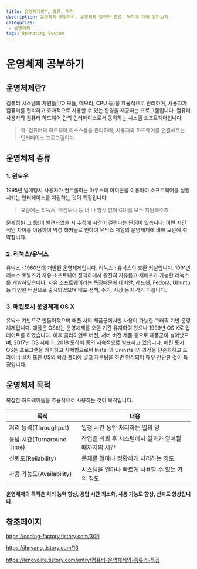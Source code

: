 ```yaml
---
title: 운영체제란?, 종류, 목적
description: 운영체제 공부하기. 운영체제 정의와 종류, 목적에 대해 알아보자.
categories:
 - 운영체제
tags: Operating-System
---
```


# 운영체제 공부하기

## 운영체제란?
컴퓨터 시스템의 자원들(I/O 모듈, 메모리, CPU 등)을 효율적으로 관리하며, 사용자가 컴퓨터를 편리하고 효과적으로 사용할 수 있는 환경을 제공하는 프로그램입니다. 컴퓨터 사용자와 컴퓨터 하드웨어 간의 인터페이스로서 동작하는 시스템 소프트웨어입니다.

>즉, 컴퓨터의 하드웨어 리소스들을 관리하며, 사용자와 하드웨어를 연결해주는 인터페이스 프로그램이다.

## 운영체제 종류
### 1. 윈도우
1995년 발매당시 사용자가 컨트롤하는 마우스의 아이콘을 이용하여 소프트웨어를 실행시키는 인터페이스를 지원하는 것이 특징입니다.
> 요즘에는 리눅스, 맥킨토시 등 너 나 할것 없이 GUI를 모두 지원해주죠.

 문제점(버그 등)이 발견되었을 시 수정에 시간이 걸린다는 단점이 있습니다.
 이런 시간적인 차이를 이용하여 악성 해커들로 인하여 유닉스 계열의 운영체제에 비해 보안에 취약합니다.

### 2. 리눅스/유닉스
유닉스 : 1960년대 개발된 운영체제입니다.
리눅스 : 유닉스의 호환 커널입니다. 1991년 리누스 토발즈가 자유 소프트웨어 정책하에서 완전히 자유롭고 재배포가 가능한 리눅스를 개발하였습니다. 자유 소프트웨어라는 특징때문에 데비안, 레드헷, Fedora, Ubuntu 등 다양한 버전으로 출시되었으며 배포 정책, 주기, 사상 등이 각기 다릅니다.

### 3. 매킨토시 운영체제 OS X
유닉스 기반으로 만들어졌으며 애플 사의 제품군에서만 사용이 가능한 그래픽 기반 운영체제입니다. 애플은 OS라는 운영체제를 오랜 기간 유지하여 왔으나 1999년 OS X로 업데이트를 하였습니다. 이후 클라이언트 버전, 서버 버전 제품 등으로 제품군이 늘어났으며, 2017년 OS 시에라, 2018 모하비 등의 지속적으로 발표하고 있습니다.
매킨 토시 OS는 프로그램을 카피하고 삭제함으로써 Install과 Uninstall의 과정을 단순화하고 드라이버 설치 또한 OS의 확장 폴더에 넣고 재부팅을 하면 인식되어 매우 간단한 것이 특징입니다.

## 운영체제 목적
복잡한 하드웨어들을 효율적으로 사용하는 것이 목적입니다.

| 목적 | 내용 |
|--------|--------|
| 처리 능력(Throughput) | 일정 시간 동안 처리하는 일의 양 |
| 응답 시간(Turnaround Time) | 작업을 의뢰 후 시스템에서 결과가 얻어질 때까지의 시간 |
| 신뢰도(Reliability) | 문제를 얼마나 정확하게 처리하는 정도 |
| 사용 가능도(Availability) | 시스템을 얼마나 빠르게 사용할 수 있는 가의 정도 |

**운영체제의 목적은 처리 능력 향상, 응답 시간 최소화, 사용 가능도 향상, 신뢰도 향상입니다.**

## 참조페이지

https://coding-factory.tistory.com/300

https://jhnyang.tistory.com/16

https://lenovolife.tistory.com/entry/컴퓨터-운영체제의-종류와-특징